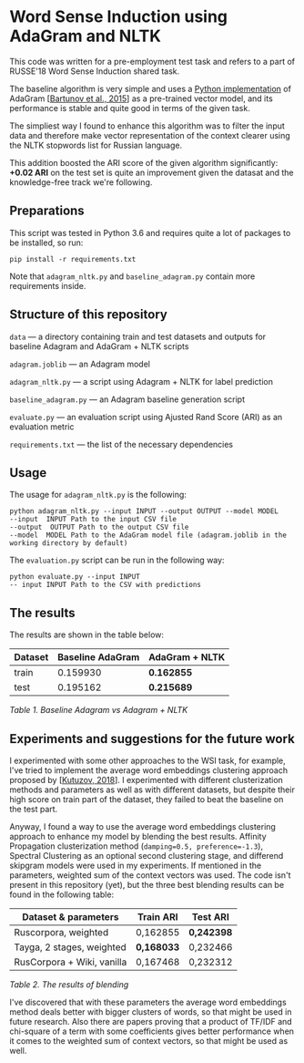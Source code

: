 # Word Sense Induction using AdaGram and NLTK
This code was written for a pre-employment test task and refers to a part of RUSSE'18 Word Sense Induction shared task.

The baseline algorithm is very simple and uses a [Python implementation](https://github.com/lopuhin/python-adagram) of AdaGram [[Bartunov et al., 2015](http://arxiv.org/abs/1502.07257)] as a pre-trained vector model, and its performance is stable and quite good in terms of the given task.

The simpliest way I found to enhance this algorithm was to filter the input data and therefore make vector representation of the context clearer using the NLTK stopwords list for Russian language. 

This addition boosted the ARI score of the given algorithm significantly: **+0.02 ARI** on the test set is quite an improvement given the datasat and the knowledge-free track we're following. 

## Preparations
This script was tested in Python 3.6 and requires quite a lot of packages to be installed, so run:
```
pip install -r requirements.txt
```
Note that `adagram_nltk.py` and `baseline_adagram.py` contain more requirements inside.

## Structure of this repository
`data` — a directory containing train and test datasets and outputs for baseline Adagram and AdaGram + NLTK scripts

`adagram.joblib` — an Adagram model

`adagram_nltk.py` — a script using Adagram + NLTK for label prediction

`baseline_adagram.py` — an Adagram baseline generation script

`evaluate.py` — an evaluation script using Ajusted Rand Score (ARI) as an evaluation metric

`requirements.txt` — the list of the necessary dependencies

## Usage
The usage for `adagram_nltk.py` is the following:
```
python adagram_nltk.py --input INPUT --output OUTPUT --model MODEL
--input  INPUT Path to the input CSV file
--output  OUTPUT Path to the output CSV file
--model  MODEL Path to the AdaGram model file (adagram.joblib in the working directory by default)
```
The `evaluation.py` script can be run in the following way:
```
python evaluate.py --input INPUT
-- input INPUT Path to the CSV with predictions
```

##  The results 
The results are shown in the table below:

 |  **Dataset** | **Baseline AdaGram**      | **AdaGram + NLTK** | 
 |---| ------------- | ------------- |
 |train  | 0.159930  | **0.162855** |
 |  test| 0.195162  | **0.215689**  |
 
 *Table 1. Baseline Adagram vs Adagram + NLTK*

## Experiments and suggestions for the future work

I experimented with some other approaches to the WSI task, for example, I've tried to implement the average word embeddings clustering approach proposed by [[Kutuzov, 2018](https://arxiv.org/ftp/arxiv/papers/1805/1805.02258.pdf)]. I experimented with different clusterization methods and parameters as well as with different datasets, but despite their high score on train part of the dataset, they failed to beat the baseline on the test part. 

Anyway, I found a way to use the average word embeddings clustering approach to enhance my model by blending the best results. Affinity Propagation clusterization method (`damping=0.5, preference=-1.3`), Spectral Clustering as an optional second clustering stage, and differend skipgram models were used in my experiments. If mentioned in the parameters, weighted sum of the context vectors was used. The code isn't present in this repository (yet), but the three best blending results can be found in the following table:

 |  **Dataset & parameters** | **Train ARI**     | **Test ARI** | 
 |---| ------------- | ------------- |
 |Ruscorpora, weighted  | 0,162855 | **0,242398** |
 |Tayga, 2 stages, weighted |**0,168033** | 0,232466 | 
 |RusCorpora + Wiki, vanilla | 0,167468 | 0,232312  |
 
*Table 2. The results of blending*

I've discovered that with these parameters the average word embeddings method deals better with bigger clusters of words, so that might be used in future research. Also there are papers proving that a product of TF/IDF and chi-square of a term with some coefficients gives better performance when it comes to the weighted sum of context vectors, so that might be used as well.
